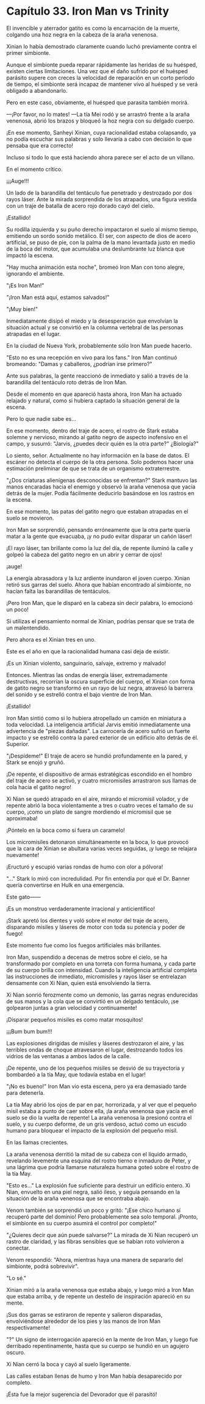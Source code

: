 
# Capítulo 33. Iron Man vs Trinity


El invencible y aterrador gatito es como la encarnación de la muerte, colgando una hoz negra en la cabeza de la araña venenosa.

Xinian lo había demostrado claramente cuando luchó previamente contra el primer simbionte.

Aunque el simbionte pueda reparar rápidamente las heridas de su huésped, existen ciertas limitaciones. Una vez que el daño sufrido por el huésped parásito supere con creces la velocidad de reparación en un corto período de tiempo, el simbionte será incapaz de mantener vivo al huésped y se verá obligado a abandonarlo.

Pero en este caso, obviamente, el huésped que parasita también morirá.

—¡Por favor, no lo mates! —La tía Mei rodó y se arrastró frente a la araña venenosa, abrió los brazos y bloqueó la hoz negra con su delgado cuerpo.

¡En ese momento, Sanheyi Xinian, cuya racionalidad estaba colapsando, ya no podía escuchar sus palabras y solo llevaría a cabo con decisión lo que pensaba que era correcto!

Incluso si todo lo que está haciendo ahora parece ser el acto de un villano.

En el momento crítico.

¡¡¡Auge!!!

Un lado de la barandilla del tentáculo fue penetrado y destrozado por dos rayos láser. Ante la mirada sorprendida de los atrapados, una figura vestida con un traje de batalla de acero rojo dorado cayó del cielo.

¡Estallido!

Su rodilla izquierda y su puño derecho impactaron el suelo al mismo tiempo, emitiendo un sordo sonido metálico. El ser, con aspecto de dios de acero artificial, se puso de pie, con la palma de la mano levantada justo en medio de la boca del motor, que acumulaba una deslumbrante luz blanca que impactó la escena.

"Hay mucha animación esta noche", bromeó Iron Man con tono alegre, ignorando el ambiente.

"¡Es Iron Man!"

"¡Iron Man está aquí, estamos salvados!"

"¡Muy bien!"

Inmediatamente disipó el miedo y la desesperación que envolvían la situación actual y se convirtió en la columna vertebral de las personas atrapadas en el lugar.

En la ciudad de Nueva York, probablemente sólo Iron Man puede hacerlo.

"Esto no es una recepción en vivo para los fans." Iron Man continuó bromeando: "Damas y caballeros, ¿podrían irse primero?"

Ante sus palabras, la gente reaccionó de inmediato y salió a través de la barandilla del tentáculo roto detrás de Iron Man.

Desde el momento en que apareció hasta ahora, Iron Man ha actuado relajado y natural, como si hubiera captado la situación general de la escena.

Pero lo que nadie sabe es...

En ese momento, dentro del traje de acero, el rostro de Stark estaba solemne y nervioso, mirando al gatito negro de aspecto inofensivo en el campo, y susurró: "Jarvis, ¿puedes decir quién es la otra parte?" ¿Biología?"

Lo siento, señor. Actualmente no hay información en la base de datos. El escáner no detecta el cuerpo de la otra persona. Solo podemos hacer una estimación preliminar de que se trata de un organismo extraterrestre.

"¿Dos criaturas alienígenas desconocidas se enfrentan?" Stark mantuvo las manos encaradas hacia el enemigo y observó la araña venenosa que yacía detrás de la mujer. Podía fácilmente deducirlo basándose en los rastros en la escena.

En ese momento, las patas del gatito negro que estaban atrapadas en el suelo se movieron.

Iron Man se sorprendió, pensando erróneamente que la otra parte quería matar a la gente que evacuaba, ¡y no pudo evitar disparar un cañón láser!

¡El rayo láser, tan brillante como la luz del día, de repente iluminó la calle y golpeó la cabeza del gatito negro en un abrir y cerrar de ojos!

¡auge!

La energía abrasadora y la luz ardiente inundaron el joven cuerpo. Xinian retiró sus garras del suelo. Ahora que habían encontrado al simbionte, no hacían falta las barandillas de tentáculos.

¡Pero Iron Man, que le disparó en la cabeza sin decir palabra, lo emocionó un poco!

Si utilizas el pensamiento normal de Xinian, podrías pensar que se trata de un malentendido.

Pero ahora es el Xinian tres en uno.

Este es el año en que la racionalidad humana casi deja de existir.

¡Es un Xinian violento, sanguinario, salvaje, extremo y malvado!

Entonces. Mientras las ondas de energía láser, extremadamente destructivas, recorrían la oscura superficie del cuerpo, el Xinian con forma de gatito negro se transformó en un rayo de luz negra, atravesó la barrera del sonido y se estrelló contra el bajo vientre de Iron Man.

¡Estallido!

Iron Man sintió como si lo hubiera atropellado un camión en miniatura a toda velocidad. La inteligencia artificial Jarvis emitió inmediatamente una advertencia de "piezas dañadas". La carrocería de acero sufrió un fuerte impacto y se estrelló contra la pared exterior de un edificio alto detrás de él. Superior.

"¡Despídeme!" El traje de acero se hundió profundamente en la pared, y Stark se enojó y gruñó.

¡De repente, el dispositivo de armas estratégicas escondido en el hombro del traje de acero se activó, y cuatro micromisiles arrastraron sus llamas de cola hacia el gatito negro!

Xi Nian se quedó atrapado en el aire, mirando el micromisil volador, y de repente abrió la boca violentamente a tres o cuatro veces el tamaño de su cuerpo, ¡como un plato de sangre mordiendo el micromisil que se aproximaba!

¡Póntelo en la boca como si fuera un caramelo!

Los micromisiles detonaron simultáneamente en la boca, lo que provocó que la cara de Xinian se abultara varias veces seguidas, ¡y luego se relajara nuevamente!

¡Eructuró y escupió varias rondas de humo con olor a pólvora!

"..." Stark lo miró con incredulidad. Por fin entendía por qué el Dr. Banner quería convertirse en Hulk en una emergencia.

Este gato——

¡Es un monstruo verdaderamente irracional y anticientífico!

¡Stark apretó los dientes y voló sobre el motor del traje de acero, disparando misiles y láseres de motor con toda su potencia y poder de fuego!

Este momento fue como los fuegos artificiales más brillantes.

Iron Man, suspendido a decenas de metros sobre el cielo, se ha transformado por completo en una torreta con forma humana, y cada parte de su cuerpo brilla con intensidad. Cuando la inteligencia artificial completa las instrucciones de inmediato, micromisiles y rayos láser se entrelazan densamente con Xi Nian, quien está envolviendo la tierra.

Xi Nian sonrió ferozmente como un demonio, las garras negras endurecidas de sus manos y la cola que se convirtió en un delgado tentáculo, ¡se golpearon juntas a gran velocidad y continuamente!

¡Disparar pequeños misiles es como matar mosquitos!

¡¡¡Bum bum bum!!!

Las explosiones dirigidas de misiles y láseres destrozaron el aire, y las terribles ondas de choque atravesaron el lugar, destrozando todos los vidrios de las ventanas a ambos lados de la calle.

¡De repente, uno de los pequeños misiles se desvió de su trayectoria y bombardeó a la tía May, que todavía estaba en el lugar!

"¡No es bueno!" Iron Man vio esta escena, pero ya era demasiado tarde para detenerla.

La tía May abrió los ojos de par en par, horrorizada, y al ver que el pequeño misil estaba a punto de caer sobre ella, ¡la araña venenosa que yacía en el suelo se dio la vuelta de repente! La araña venenosa la presionó contra el suelo, y su cuerpo deforme, de un gris verdoso, actuó como un escudo humano para bloquear el impacto de la explosión del pequeño misil.

En las llamas crecientes.

La araña venenosa derritió la mitad de su cabeza con el líquido armado, revelando levemente una esquina del rostro tierno e inmaduro de Peter, y una lágrima que podría llamarse naturaleza humana goteó sobre el rostro de la tía May.

"Esto es..." La explosión fue suficiente para destruir un edificio entero. Xi Nian, envuelto en una piel negra, salió ileso, y seguía pensando en la situación de la araña venenosa que se encontraba abajo.

Venom también se sorprendió un poco y gritó: "¡Ese chico humano sí recuperó parte del dominio! Pero probablemente sea solo temporal. ¡Pronto, el simbionte en su cuerpo asumirá el control por completo!"

"¿Quieres decir que aún puede salvarse?" La mirada de Xi Nian recuperó un rastro de claridad, y las fibras sensibles que se habían roto volvieron a conectar.

Venom respondió: "Ahora, mientras haya una manera de separarlo del simbionte, podrá sobrevivir".

"Lo sé."

Xinian miró a la araña venenosa que estaba abajo, y luego miró a Iron Man que estaba arriba, y de repente un destello de inspiración apareció en su mente.

¡Sus dos garras se estiraron de repente y salieron disparadas, envolviéndose alrededor de los pies y las manos de Iron Man respectivamente!

"?" Un signo de interrogación apareció en la mente de Iron Man, y luego fue derribado repentinamente, hasta que su cuerpo se hundió en un agujero oscuro.

Xi Nian cerró la boca y cayó al suelo ligeramente.

Las calles estaban llenas de humo y Iron Man había desaparecido por completo.

¡Ésta fue la mejor sugerencia del Devorador que él parasitó!